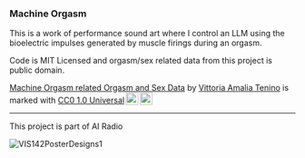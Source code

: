### Machine Orgasm

This is a work of performance sound art where I control an LLM using the bioelectric impulses generated by muscle firings during an orgasm.

Code is MIT Licensed and orgasm/sex related data from this project is public domain.

<p xmlns:cc="http://creativecommons.org/ns#" xmlns:dct="http://purl.org/dc/terms/"><a property="dct:title" rel="cc:attributionURL" href="https://github.com/io-tronic/machine_orgasm">Machine Orgasm related Orgasm and Sex Data</a> by <a rel="cc:attributionURL dct:creator" property="cc:attributionName" href="http://vittenino.com">Vittoria Amalia Tenino</a> is marked with <a href="https://creativecommons.org/publicdomain/zero/1.0/?ref=chooser-v1" target="_blank" rel="license noopener noreferrer" style="display:inline-block;">CC0 1.0 Universal<img style="height:22px!important;margin-left:3px;vertical-align:text-bottom;" src="https://mirrors.creativecommons.org/presskit/icons/cc.svg?ref=chooser-v1" alt=""><img style="height:22px!important;margin-left:3px;vertical-align:text-bottom;" src="https://mirrors.creativecommons.org/presskit/icons/zero.svg?ref=chooser-v1" alt=""></a></p> 

---

This project is part of AI Radio

![VIS142PosterDesigns1](https://github.com/user-attachments/assets/456d87d4-6fdc-41e9-847c-bb4eb79e5704)



